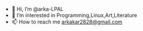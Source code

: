 - 👋 Hi, I’m @arka-LPAL
- 👀 I’m interested in Programming,Linux,Art,Literature
- 📫 How to reach me arkakar2828@gmail.com

<!---
arka-LPAL/arka-LPAL is a ✨ special ✨ repository because its `README.md` (this file) appears on your GitHub profile.
You can click the Preview link to take a look at your changes.
--->
